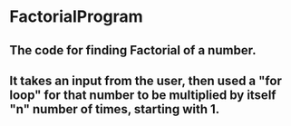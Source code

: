 # FactorialProgram

## The code for finding Factorial of a number.
## It takes an input from the user, then used a "for loop" for that number to be multiplied by itself "n" number of times, starting with 1.
